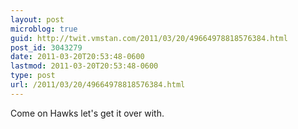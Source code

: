 ```yaml
---
layout: post
microblog: true
guid: http://twit.vmstan.com/2011/03/20/49664978818576384.html
post_id: 3043279
date: 2011-03-20T20:53:48-0600
lastmod: 2011-03-20T20:53:48-0600
type: post
url: /2011/03/20/49664978818576384.html
---
```

Come on Hawks let's get it over with.
